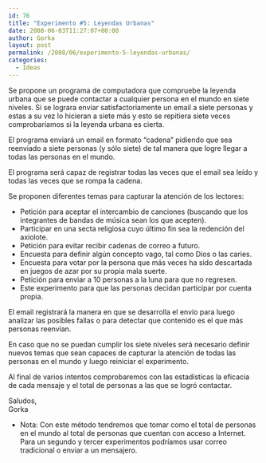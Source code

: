 ```yaml
---
id: 76
title: "Experimento #5: Leyendas Urbanas"
date: 2008-06-03T11:27:07+00:00
author: Gorka
layout: post
permalink: /2008/06/experimento-5-leyendas-urbanas/
categories:
  - Ideas
---
```

Se propone un programa de computadora que compruebe la leyenda urbana que se puede contactar a cualquier persona en el mundo en siete niveles. Si se lograra enviar satisfactoriamente un email a siete personas y estas a su vez lo hicieran a siete más y esto se repitiera siete veces comprobaríamos si la leyenda urbana es cierta.

El programa enviará un email en formato “cadena” pidiendo que sea reenviado a siete personas (y sólo siete) de tal manera que logre llegar a todas las personas en el mundo.

El programa será capaz de registrar todas las veces que el email sea leído y todas las veces que se rompa la cadena.

Se proponen diferentes temas para capturar la atención de los lectores:

- Petición para aceptar el intercambio de canciones (buscando que los integrantes de bandas de música sean los que acepten).
- Participar en una secta religiosa cuyo último fin sea la redención del axiolote.
- Petición para evitar recibir cadenas de correo a futuro.
- Encuesta para definir algún concepto vago, tal como Dios o las caries.
- Encuesta para votar por la persona que más veces ha sido descartada en juegos de azar por su propia mala suerte.
- Petición para enviar a 10 personas a la luna para que no regresen.
- Este experimento para que las personas decidan participar por cuenta propia.

El email registrará la manera en que se desarrolla el envío para luego analizar las posibles fallas o para detectar que contenido es el que más personas reenvían.

En caso que no se puedan cumplir los siete niveles será necesario definir nuevos temas que sean capaces de capturar la atención de todas las personas en el mundo y luego reiniciar el experimento.

Al final de varios intentos comprobaremos con las estadísticas la eficacia de cada mensaje y el total de personas a las que se logró contactar.

Saludos,<br />
Gorka

- Nota: Con este método tendremos que tomar como el total de personas en el mundo al total de personas que cuentan con acceso a Internet. Para un segundo y tercer experimentos podríamos usar correo tradicional o enviar a un mensajero.
